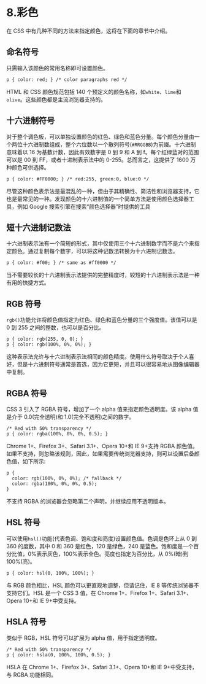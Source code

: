 # 8.彩色

在 CSS 中有几种不同的方法来指定颜色，这将在下面的章节中介绍。

## 命名符号

只需输入该颜色的常用名称即可设置颜色。

```
p { color: red; } /* color paragraphs red */

```

HTML 和 CSS 颜色规范包括 140 个预定义的颜色名称，如`white`、`lime`和`olive`。这些颜色都是主流浏览器支持的。

## 十六进制符号

对于整个调色板，可以单独设置颜色的红色、绿色和蓝色分量。每个颜色分量由一个两位十六进制数组成，整个六位数以一个散列符号(`#RRGGBB`)为前缀。十六进制意味着以 16 为基数计数，因此有效数字是 0 到 9 和 A 到 f。每个红绿蓝对的范围可以是 00 到 FF，或者十进制表示法中的 0-255。总而言之，这提供了 1600 万种颜色可供选择。

```
p { color: #FF0000; } /* red:255, green:0, blue:0 */

```

尽管这种颜色表示法是最混乱的一种，但由于其精确性、简洁性和浏览器支持，它也是最常见的一种。发现颜色的十六进制值的一个简单方法是使用颜色选择器工具，例如 Google 搜索引擎在搜索“颜色选择器”时提供的工具

## 短十六进制记数法

十六进制表示法有一个简短的形式，其中仅使用三个十六进制数字而不是六个来指定颜色。通过复制每个数字，可以将这种记数法转换为十六进制记数法。

```
p { color: #f00; } /* same as #ff0000 */

```

当不需要较长的十六进制表示法提供的完整精度时，较短的十六进制表示法是一种有用的快捷方式。

## RGB 符号

`rgb()`功能允许将颜色值指定为红色、绿色和蓝色分量的三个强度值。该值可以是 0 到 255 之间的整数，也可以是百分比。

```
p { color: rgb(255, 0, 0); }
p { color: rgb(100%, 0%, 0%); }

```

这种表示法允许与十六进制表示法相同的颜色精度。使用什么符号取决于个人喜好，但是十六进制符号通常是首选，因为它更短，并且可以很容易地从图像编辑器中复制。

## RGBA 符号

CSS 3 引入了 RGBA 符号，增加了一个 alpha 值来指定颜色透明度。该 alpha 值是介于 0.0(完全透明)和 1.0(完全不透明)之间的数字。

```
/* Red with 50% transparency */
p { color: rgba(100%, 0%, 0%, 0.5); }

```

Chrome 1+、Firefox 3+、Safari 3.1+、Opera 10+和 IE 9+支持 RGBA 颜色值。如果不支持，则忽略该规则，因此，如果需要传统浏览器支持，则可以设置后备颜色值，如下所示:

```
p {
  color: rgb(100%, 0%, 0%); /* fallback */
  color: rgba(100%, 0%, 0%, 0.5);
}

```

不支持 RGBA 的浏览器会忽略第二个声明，并继续应用不透明版本。

## HSL 符号

可以使用`hsl()`功能(代表色调、饱和度和亮度)设置颜色值。色调是色环上从 0 到 360 的度数，其中 0 和 360 是红色，120 是绿色，240 是蓝色。饱和度是一个百分比值，0%表示灰色，100%表示全色。亮度也指定为百分比，从 0%(暗)到 100%(亮)。

```
p { color: hsl(0, 100%, 100%); }

```

与 RGB 颜色相比，HSL 颜色可以更直观地调整，但请记住，IE 8 等传统浏览器不支持它们。HSL 是一个 CSS 3 值，在 Chrome 1+、Firefox 1+、Safari 3.1+、Opera 10+和 IE 9+中受支持。

## HSLA 符号

类似于 RGB，HSL 符号可以扩展为 alpha 值，用于指定透明度。

```
/* Red with 50% transparency */
p { color: hsla(0, 100%, 100%, 0.5); }

```

HSLA 在 Chrome 1+、Firefox 3+、Safari 3.1+、Opera 10+和 IE 9+中受支持，与 RGBA 功能相同。